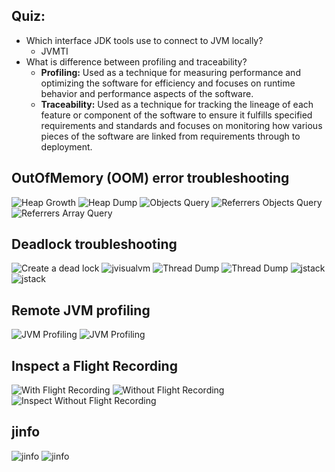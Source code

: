 ## Quiz:
* Which interface JDK tools use to connect to JVM locally?
  * JVMTI
* What is difference between profiling and traceability?
  * __Profiling:__ Used as a technique for measuring performance and optimizing the software for efficiency and focuses on runtime behavior and performance aspects of the software.
  * __Traceability:__ Used as a technique for tracking the lineage of each feature or component of the software to ensure it fulfills specified requirements and standards and focuses on monitoring how various pieces of the software are linked from requirements through to deployment.

## OutOfMemory (OOM) error troubleshooting
![Heap Growth](screenshots/1.1-HeapGrowth.png)
![Heap Dump](screenshots/1.2-HeapDump.png)
![Objects Query](screenshots/1.3-objsQuery.png)
![Referrers Objects Query](screenshots/1.4-referrers(objs)Query.png)
![Referrers Array Query](screenshots/1.5-referrers(arr)Query.png)

## Deadlock troubleshooting
![Create a dead lock](screenshots/2.1-GetDeadlock.png)
![jvisualvm](screenshots/2.2-jvisualvmDeadLock.png)
![Thread Dump](screenshots/2.3-ThreadDump.png)
![Thread Dump](screenshots/2.4-ThreadDump.png)
![jstack](screenshots/2.5-jstack.png)
![jstack](screenshots/2.6-jstack.png)

## Remote JVM profiling
![JVM Profiling](screenshots/3.1-JVMProfiling.png)
![JVM Profiling](screenshots/3.2-JVMProfiling.png)

## Inspect a Flight Recording
![With Flight Recording](screenshots/4.1-WithFlightRecording.png)
![Without Flight Recording](screenshots/4.2-WithoutFlightRecording.png)
![Inspect Without Flight Recording](screenshots/4.3-InspectWithoutFlightRecording.png)


## jinfo
![jinfo](screenshots/5.1-jinfo.png)
![jinfo](screenshots/5.2-jinfo.png)